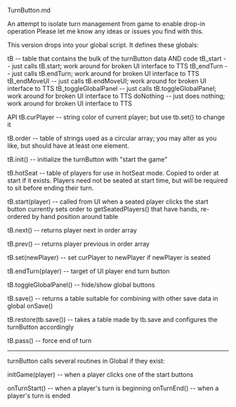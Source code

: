 TurnButton.md

An attempt to isolate turn management from game to enable drop-in operation
Please let me know any ideas or issues you find with this.

This version drops into your global script.
It defines these globals:

tB -- table that contains the bulk of the turnButton data AND code
tB_start -- just calls tB.start; work around for broken UI interface to TTS
tB_endTurn -- just calls tB.endTurn; work around for broken UI interface to TTS
tB_endMoveUI -- just calls tB.endMoveUI; work around for broken UI interface to TTS
tB_toggleGlobalPanel -- just calls tB.toggleGlobalPanel; work around for broken UI interface to TTS
doNothing -- just does nothing; work around for broken UI interface to TTS

API
tB.curPlayer -- string color of current player; but use tb.set() to change it

tB.order -- table of strings used as a circular array; you may alter as you like, but should have at least one element.

tB.init() -- initialize the turnButton with "start the game"

tB.hotSeat -- table of players for use in hotSeat mode.  Copied to order at start if it exists.  Players need not be seated at start time, but will be required to sit before ending their turn.

tB.start(player) -- called from UI when a seated player clicks the start button
    currently sets order to getSeatedPlayers() that have hands, re-ordered by hand position around table

tB.next() -- returns player next in order array

tB.prev() -- returns player previous in order array

tB.set(newPlayer) -- set curPlayer to newPlayer if newPlayer is seated

tB.endTurn(player) -- target of UI player end turn button

tB.toggleGlobalPanel() -- hide/show global buttons

tB.save() -- returns a table suitable for combining with other save data in global onSave()

tB.restore(tb.save()) -- takes a table made by tb.save and configures the turnButton accordingly

tB.pass() -- force end of turn

----------------------------------
turnButton calls several routines in Global if they exist:

initGame(player) -- when a player clicks one of the start buttons

onTurnStart() -- when a player's turn is beginning
onTurnEnd() -- when a player's turn is ended
